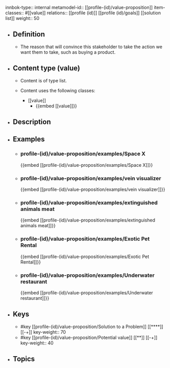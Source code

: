 innbok-type:: internal
metamodel-id:: [[profile-(id)/value-proposition]]
item-classes:: #[[value]]
relations:: [[profile (id)]] [[profile (id)/goals]] [[solution list]]
weight:: 50

- ## Definition
  - The reason that will convince this stakeholder to take the action we want them to take, such as buying a product.
- ## Content type (value)
  - Content is of type list.
  
  - Content uses the following classes:
    - [[value]]
      - {{embed [[value]]}}
  
- ## Description
- ## Examples
  - ### profile-(id)/value-proposition/examples/Space X
    {{embed [[profile-(id)/value-proposition/examples/Space X]]}}
  - ### profile-(id)/value-proposition/examples/vein visualizer
    {{embed [[profile-(id)/value-proposition/examples/vein visualizer]]}}
  - ### profile-(id)/value-proposition/examples/extinguished animals meat
    {{embed [[profile-(id)/value-proposition/examples/extinguished animals meat]]}}
  - ### profile-(id)/value-proposition/examples/Exotic Pet Rental
    {{embed [[profile-(id)/value-proposition/examples/Exotic Pet Rental]]}}
  - ### profile-(id)/value-proposition/examples/Underwater restaurant
    {{embed [[profile-(id)/value-proposition/examples/Underwater restaurant]]}}
  
- ## Keys
  - #key [[profile-(id)/value-proposition/Solution to a Problem]] [[****]] [[-+]]
    key-weight:: 70
  - #key [[profile-(id)/value-proposition/Potential value]] [[**]] [[-+]]
    key-weight:: 40
- ## Topics
  

